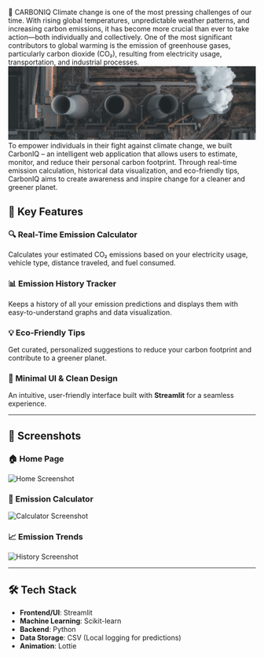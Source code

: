 🌱 CARBONIQ
Climate change is one of the most pressing challenges of our time. With rising global temperatures, unpredictable weather patterns, and increasing carbon emissions, it has become more crucial than ever to take action—both individually and collectively. One of the most significant contributors to global warming is the emission of greenhouse gases, particularly carbon dioxide (CO₂), resulting from electricity usage, transportation, and industrial processes.
![Factory landscape Photo by Pixabay from Pexels](app/assets/pexels-fatih-turan-63325184-9835979.jpg)
To empower individuals in their fight against climate change, we built CarbonIQ – an intelligent web application that allows users to estimate, monitor, and reduce their personal carbon footprint. Through real-time emission calculation, historical data visualization, and eco-friendly tips, CarbonIQ aims to create awareness and inspire change for a cleaner and greener planet.

## 🚀 Key Features

### 🔍 Real-Time Emission Calculator
Calculates your estimated CO₂ emissions based on your electricity usage, vehicle type, distance traveled, and fuel consumed.

### 📊 Emission History Tracker
Keeps a history of all your emission predictions and displays them with easy-to-understand graphs and data visualization.

### 💡 Eco-Friendly Tips
Get curated, personalized suggestions to reduce your carbon footprint and contribute to a greener planet.

### 🌱 Minimal UI & Clean Design
An intuitive, user-friendly interface built with **Streamlit** for a seamless experience.

---


## 📸 Screenshots

### 🏠 Home Page
<img src="assets/home.png" alt="Home Screenshot" width="700"/>

### 🔢 Emission Calculator
<img src="assets/calculator.png" alt="Calculator Screenshot" width="700"/>

### 📈 Emission Trends
<img src="assets/emission.png" alt="History Screenshot" width="700"/>

---

## 🛠️ Tech Stack

- **Frontend/UI**: Streamlit
- **Machine Learning**: Scikit-learn
- **Backend**: Python
- **Data Storage**: CSV (Local logging for predictions)
- **Animation**: Lottie

